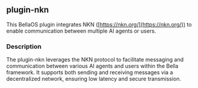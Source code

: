 ## plugin-nkn


This BellaOS plugin integrates NKN ([https://nkn.org/](https://nkn.org/)) to enable communication between multiple AI agents or users.

### Description

The plugin-nkn leverages the NKN protocol to facilitate messaging and communication between various AI agents and users within the Bella framework. It supports both sending and receiving messages via a decentralized network, ensuring low latency and secure transmission.